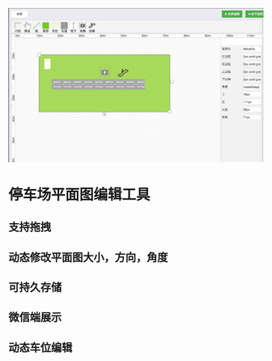 ![Github.com](map_editing.png)

# 停车场平面图编辑工具

## 支持拖拽
## 动态修改平面图大小，方向，角度
## 可持久存储
## 微信端展示
## 动态车位编辑
